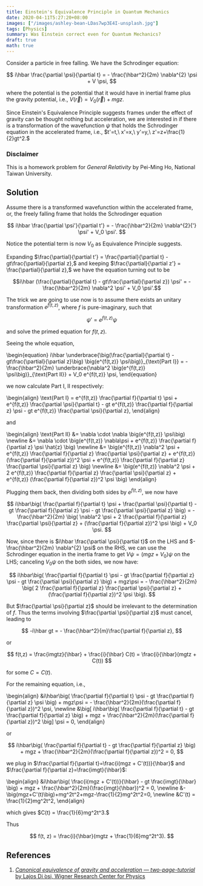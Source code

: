 ```yaml
---
title: Einstein's Equivalence Principle in Quantum Mechanics
date: 2020-04-11T5:27:20+08:00
images: ["/images/ashley-bean-LDas7wp3E4I-unsplash.jpg"]
tags: [Physics]
summary: Was Einstein correct even for Quantum Mechanics?
draft: true
math: true
---
```


Consider a particle in free falling. We have the Schrodinger equation:

$$
i\hbar \frac{\partial \psi}{\partial t} = - \frac{\hbar^2}{2m} \nabla^{2} \psi + V \psi,
$$

where the potential is the potential that it would have in inertial frame plus the gravity potential, i.e., $V(\vec{r})=V_0(\vec{r})+mgz.$

Since Einstein's Equivalence Principle suggests frames under the effect of gravity can be thought nothing but acceleration, we are interested in if there is a transformation of the wavefunction $\psi$ that holds the Schrodinger equation in the accelerated frame, i.e., $t'=t,\ x'=x,\ y'=y,\ z'=z+\frac{1}{2}gt^2.$

### Disclaimer

This is a homework problem for _General Relativity_ by Pei-Ming Ho, National Taiwan University.

## Solution

Assume there is a transformed wavefunction within the accelerated frame, or, the freely falling frame that holds the Schrodinger equation

$$
i\hbar \frac{\partial \psi'}{\partial t'} = - \frac{\hbar^2}{2m} \nabla^{2}{'} \psi' + V_0 \psi'.
$$

Notice the potential term is now $V_0$ as Equivalence Principle suggests.

Expanding $\frac{\partial}{\partial t'} = \frac{\partial}{\partial t} - gt\frac{\partial}{\partial z},$ and keeping $\frac{\partial}{\partial z'} = \frac{\partial}{\partial z},$ we have the equation turning out to be

$$i\hbar (\frac{\partial}{\partial t} - gt\frac{\partial}{\partial z}) \psi' = - \frac{\hbar^2}{2m} \nabla^2 \psi' + V_0 \psi'.$$

The trick we are going to use now is to assume there exists an unitary transformation $e^{f(t, z)}$, where $f$ is pure-imaginary, such that

$$\psi' = e^{f(t,z)} \psi$$

and solve the primed equation for $f(t,z)$.

Seeing the whole equation,

\begin{equation}
i\hbar \underbrace{\big(\frac{\partial}{\partial t} - gt\frac{\partial}{\partial z}\big) \big(e^{f(t,z)} \psi\big)}\_{\text{Part I}} = - \frac{\hbar^2}{2m} \underbrace{\nabla^2 \big(e^{f(t,z)} \psi\big)}_{\text{Part II}} + V_0 e^{f(t,z)} \psi,
\end{equation}

we now calculate Part I, II respectively:

\begin{align}
\text{Part I} = e^{f(t,z)} \frac{\partial f}{\partial t} \psi + e^{f(t,z)} \frac{\partial \psi}{\partial t} - gt e^{f(t,z)} \frac{\partial f}{\partial z} \psi - gt e^{f(t,z)} \frac{\partial \psi}{\partial z},
\end{align}

and

\begin{align}
\text{Part II} &= \nabla \cdot \nabla \big(e^{f(t,z)} \psi\big) \newline
&= \nabla \cdot \big(e^{f(t,z)} \nabla\psi + e^{f(t,z)} \frac{\partial f}{\partial z} \psi \hat{z} \big) \newline
&= \big(e^{f(t,z)} \nabla^2 \psi + e^{f(t,z)} \frac{\partial f}{\partial z} \frac{\partial \psi}{\partial z} +
e^{f(t,z)} (\frac{\partial f}{\partial z})^2 \psi +
e^{f(t,z)} \frac{\partial f}{\partial z} \frac{\partial \psi}{\partial z} \big) \newline
&= \big(e^{f(t,z)} \nabla^2 \psi + 2 e^{f(t,z)} \frac{\partial f}{\partial z} \frac{\partial \psi}{\partial z} +
e^{f(t,z)} (\frac{\partial f}{\partial z})^2 \psi \big)
\end{align}

Plugging them back, then dividing both sides by $e^{f(t,z)},$ we now have

$$
i\hbar\big( \frac{\partial f}{\partial t} \psi + \frac{\partial \psi}{\partial t} - gt \frac{\partial f}{\partial z} \psi - gt  \frac{\partial \psi}{\partial z} \big) = - \frac{\hbar^2}{2m} \big( \nabla^2 \psi + 2 \frac{\partial f}{\partial z} \frac{\partial \psi}{\partial z} + (\frac{\partial f}{\partial z})^2 \psi \big) + V_0 \psi.
$$

Now, since there is $i\hbar \frac{\partial \psi}{\partial t}$ on the LHS and $- \frac{\hbar^2}{2m} \nabla^{2} \psi$ on the RHS, we can use the Schrodinger equation in the inertia frame to get $V\psi=(mgz + V_0)\psi$ on the LHS; canceling $V_0\psi$ on the both sides, we now have:

$$
i\hbar\big( \frac{\partial f}{\partial t} \psi - gt \frac{\partial f}{\partial z} \psi - gt  \frac{\partial \psi}{\partial z} \big) + mgz\psi = - \frac{\hbar^2}{2m} \big( 2 \frac{\partial f}{\partial z} \frac{\partial \psi}{\partial z} + (\frac{\partial f}{\partial z})^2 \psi \big).
$$

But $\frac{\partial \psi}{\partial z}$ should be irrelevant to the determination of $f.$ Thus the terms involving $\frac{\partial \psi}{\partial z}$ must cancel, leading to

$$
-i\hbar gt = - \frac{\hbar^2}{m}\frac{\partial f}{\partial z},
$$

or

$$
f(t,z) = \frac{imgtz}{\hbar} + \frac{i}{\hbar} C(t) = \frac{i}{\hbar}(mgtz + C(t))
$$

for some $C=C(t).$

For the remaining equation, i.e.,

\begin{align}
&i\hbar\big( \frac{\partial f}{\partial t} \psi - gt \frac{\partial f}{\partial z} \psi \big) + mgz\psi = - \frac{\hbar^2}{2m}(\frac{\partial f}{\partial z})^2 \psi, \newline
&\big[ i\hbar\big( \frac{\partial f}{\partial t} - gt \frac{\partial f}{\partial z} \big) + mgz + \frac{\hbar^2}{2m}(\frac{\partial f}{\partial z})^2 \big] \psi = 0,
\end{align}

or

$$
i\hbar\big( \frac{\partial f}{\partial t} - gt \frac{\partial f}{\partial z} \big) + mgz + \frac{\hbar^2}{2m}(\frac{\partial f}{\partial z})^2 = 0,
$$

we plug in $\frac{\partial f}{\partial t}=\frac{i(mgz + C'(t))}{\hbar}$ and $\frac{\partial f}{\partial z}=\frac{imgt}{\hbar}$:

\begin{align}
&i\hbar\big( \frac{i(mgz + C'(t))}{\hbar} - gt \frac{imgt}{\hbar} \big) + mgz + \frac{\hbar^2}{2m}(\frac{imgt}{\hbar})^2 = 0, \newline
&-\big(mgz+C'(t)\big)+mg^2t^2+mgz-\frac{1}{2}mg^2t^2=0, \newline
&C'(t) = \frac{1}{2}mg^2t^2,
\end{align}

which gives $C(t) = \frac{1}{6}mg^2t^3.$

Thus

$$
f(t, z) = \frac{i}{\hbar}(mgtz + \frac{1}{6}mg^2t^3).
$$

## References

1. [_Canonical equivalence of gravity and acceleration — two-page-tutorial_ by Lajos Di ́osi, Wigner Research Center for Physics](http://www.rmki.kfki.hu/~diosi/tutorial/freefalltutor.pdf)
